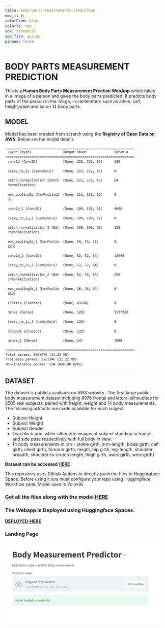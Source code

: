 ```yaml
---
title: body-parts-measurements-prediction
emoji: 📹
colorFrom: blue
colorTo: red
sdk: streamlit
app_file: app.py
pinned: false
---
```





# BODY PARTS MEASUREMENT PREDICTION

This is a **Human Body Parts Measurement Prection WebApp** which takes in a image of a person and gives the body parts predicted. It predicts body parts of the person in the image, in centimeters such as ankle, calf, height,waist and so on 14 body parts.



## MODEL

Model has been created from scratch using the **Registry of Open Data on AWS**. Below are the model details


![alt text](images/model_description.JPG)




## DATASET

The dataset is publicly available on AWS website . The first large public body measurement dataset including 8978 frontal and lateral silhouettes for 2505 real subjects, paired with height, weight and 14 body measurements. The following artifacts are made available for each subject.

* Subject Height
* Subject Weight
* Subject Gender
* Two black-and-white silhouette images of subject standing in frontal and side pose respectively with full body in view.
* 14 body measurements in cm - {ankle girth, arm-length, bicep girth, calf girth, chest girth, forearm girth, height, hip girth, leg-length, shoulder-breadth, shoulder-to-crotch length, thigh girth, waist girth, wrist girth}


**Dataset can be accessed [HERE](https://registry.opendata.aws/bodym/)**



This repository uses Github Actions to directly push the files to Huggingface Space. Before using it you must configure your repo using Huggingface Workflow yaml. Model used is Yolov8x.

### Get all the files along with the model **[HERE](https://huggingface.co/spaces/datasciencesage/body-parts-measurements-prediction/tree/main)**


### The Webapp is Deployed using Huggingface Spaces.

**[DEPLOYED-HERE](https://datasciencesage-body-parts-measurements-prediction.hf.space)**


### Landing Page

![alt text](images/landing_page.JPG)


